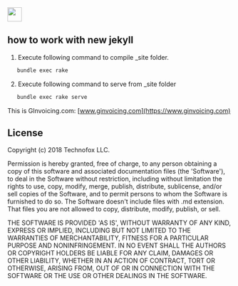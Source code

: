 <img src="https://s3-ap-southeast-1.amazonaws.com/cdn.ginvoicing.com/images/favicon.png" width="32px" height="32px" />


how to work with new jekyll
-------

1. Execute following command to compile _site folder.

```bash
   bundle exec rake
``` 
2. Execute following command to serve from _site folder

```bash
   bundle exec rake serve
```


This is GInvoicing.com: [www.ginvoicing.com](https://www.ginvoicing.com)
## License

Copyright (c) 2018 Technofox LLC.

Permission is hereby granted, free of charge, to any person obtaining a copy
of this software and associated documentation files (the 'Software'), to deal
in the Software without restriction, including without limitation the rights
to use, copy, modify, merge, publish, distribute, sublicense, and/or sell
copies of the Software, and to permit persons to whom the Software is
furnished to do so. The Software doesn't include files with .md extension.
That files you are not allowed to copy, distribute, modify, publish, or sell.

THE SOFTWARE IS PROVIDED 'AS IS', WITHOUT WARRANTY OF ANY KIND, EXPRESS OR
IMPLIED, INCLUDING BUT NOT LIMITED TO THE WARRANTIES OF MERCHANTABILITY,
FITNESS FOR A PARTICULAR PURPOSE AND NONINFRINGEMENT. IN NO EVENT SHALL THE
AUTHORS OR COPYRIGHT HOLDERS BE LIABLE FOR ANY CLAIM, DAMAGES OR OTHER
LIABILITY, WHETHER IN AN ACTION OF CONTRACT, TORT OR OTHERWISE, ARISING FROM,
OUT OF OR IN CONNECTION WITH THE SOFTWARE OR THE USE OR OTHER DEALINGS IN THE
SOFTWARE.


